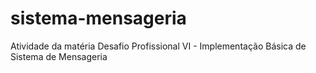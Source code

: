 # sistema-mensageria
Atividade da matéria Desafio Profissional VI - Implementação Básica de Sistema de Mensageria
